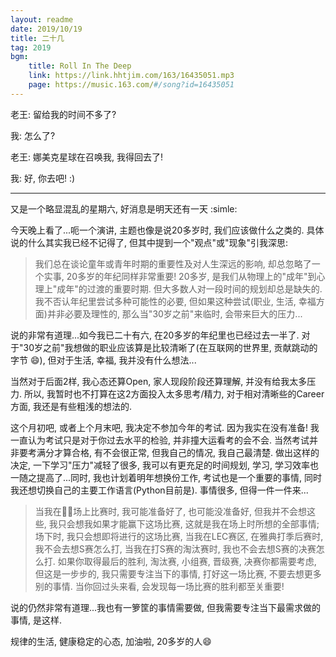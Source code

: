 ```yaml
---
layout: readme
date: 2019/10/19
title: 二十几
tag: 2019
bgm:
    title: Roll In The Deep
    link: https://link.hhtjim.com/163/16435051.mp3
    page: https://music.163.com/#/song?id=16435051
---
```


老王: 留给我的时间不多了?

我: 怎么了?

老王: 娜美克星球在召唤我, 我得回去了!

我: 好, 你去吧! :)

---

又是一个略显混乱的星期六, 好消息是明天还有一天 :simle:

今天晚上看了...呃一个演讲, 主题也像是说20多岁时, 我们应该做什么之类的. 具体说的什么其实我已经不记得了, 但其中提到一个"观点"或"现象"引我深思:

> 我们总在谈论童年或青年时期的重要性及对人生深远的影响, 却总忽略了一个实事, 20多岁的年纪同样非常重要! 20多岁, 是我们从物理上的"成年"到心理上"成年"的过渡的重要时期. 但大多数人对一段时间的规划却总是缺失的. 我不否认年纪里尝试多种可能性的必要, 但如果这种尝试(职业, 生活, 幸福方面)并非必要及理性的, 那么当"30岁之前"来临时, 会带来巨大的压力...

说的非常有道理...如今我已二十有六, 在20多岁的年纪里也已经过去一半了. 对于"30岁之前"我想做的职业应该算是比较清晰了(在互联网的世界里, 贡献跳动的字节 :smile:), 但对于生活, 幸福, 我并没有什么想法...

当然对于后面2样, 我心态还算Open, 家人现段阶段还算理解, 并没有给我太多压力. 所以, 我暂时也不打算在这2方面投入太多思考/精力, 对于相对清晰些的Career方面, 我还是有些粗浅的想法的.

这个月初吧, 或者上个月末吧, 我决定不参加今年的考试. 因为我实在没有准备! 我一直认为考试只是对于你过去水平的检验, 并非撞大运看考的会不会. 当然考试并非要考满分才算合格, 有不会很正常, 但我自己的情况, 我自己最清楚. 做出这样的决定, 一下学习"压力"减轻了很多, 我可以有更充足的时间规划, 学习, 学习效率也一随之提高了...同时, 我也计划着明年想换份工作, 考试也是一个重要的事情, 同时我还想切换自己的主要工作语言(Python目前是). 事情很多, 但得一件一件来...

> 当我在场上比赛时, 我可能准备好了, 也可能没准备好, 但我并不会想这些, 我只会想我如果才能赢下这场比赛, 这就是我在场上时所想的全部事情; 场下时, 我只会想即将进行的这场比赛, 当我在LEC赛区, 在雅典打季后赛时, 我不会去想S赛怎么打, 当我在打S赛的淘汰赛时, 我也不会去想S赛的决赛怎么打. 如果你取得最后的胜利, 淘汰赛, 小组赛, 晋级赛, 决赛你都需要考虑, 但这是一步步的, 我只需要专注当下的事情, 打好这一场比赛, 不要去想更多别的事情. 当你回过头来看, 会发现每一场比赛的胜利都至关重要!

说的仍然非常有道理...我也有一箩筐的事情需要做, 但我需要专注当下最需求做的事情, 是这样.

规律的生活, 健康稳定的心态, 加油啦, 20多岁的人:smile:
